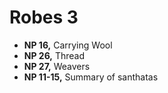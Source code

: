 # Robes 3

-   **NP 16,** Carrying Wool
-   **NP 26,** Thread
-   **NP 27,** Weavers
-   **NP 11-15,** Summary of santhatas

